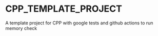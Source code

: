 # CPP_TEMPLATE_PROJECT
A template project for CPP with google tests and github actions to run memory check
